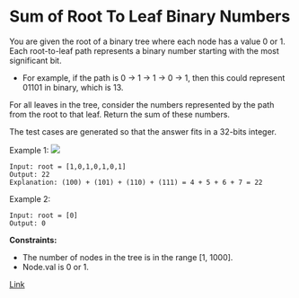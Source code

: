 # Sum of Root To Leaf Binary Numbers
You are given the root of a binary tree where each node has a value 0 or 1. Each root-to-leaf path represents a binary number starting with the most significant bit.

- For example, if the path is 0 -> 1 -> 1 -> 0 -> 1, then this could represent 01101 in binary, which is 13.

For all leaves in the tree, consider the numbers represented by the path from the root to that leaf. Return the sum of these numbers.

The test cases are generated so that the answer fits in a 32-bits integer.

Example 1:
![](https://assets.leetcode.com/uploads/2019/04/04/sum-of-root-to-leaf-binary-numbers.png)

```
Input: root = [1,0,1,0,1,0,1]
Output: 22
Explanation: (100) + (101) + (110) + (111) = 4 + 5 + 6 + 7 = 22
```

Example 2:

```
Input: root = [0]
Output: 0
```

**Constraints:**

- The number of nodes in the tree is in the range [1, 1000].
- Node.val is 0 or 1.

[Link](https://leetcode.com/problems/sum-of-root-to-leaf-binary-numbers/)